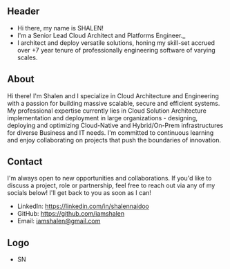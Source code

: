 ## Header
- Hi there, my name is SHALEN!
- I'm a Senior Lead Cloud Architect and Platforms Engineer._
- I architect and deploy versatile solutions, honing my skill-set accrued over +7 year tenure of professionally engineering software of varying scales.

## About
Hi there! I'm Shalen and I specialize in Cloud Architecture and Engineering with a passion for building massive scalable, secure and efficient systems. My professional expertise currently lies in Cloud Solution Architecture implementation and deployment in large organizations - designing, deploying and optimizing Cloud-Native and Hybrid/On-Prem infrastructures for diverse Business and IT needs. I'm committed to continuous learning and enjoy collaborating on projects that push the boundaries of innovation.

## Contact
I'm always open to new opportunities and collaborations. If you'd like to discuss a project, role or partnership, feel free to reach out via any of my socials below! I'll get back to you as soon as I can!
- LinkedIn: https://linkedin.com/in/shalennaidoo
- GitHub: https://github.com/iamshalen
- Email: iamshalen@gmail.com

## Logo
- SN
